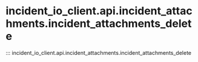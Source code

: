 # incident_io_client.api.incident_attachments.incident_attachments_delete

::: incident_io_client.api.incident_attachments.incident_attachments_delete